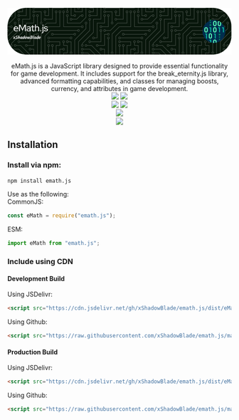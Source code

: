 ![Header](./images/banner.png)

<div align="center">
eMath.js is a JavaScript library designed to provide essential functionality for game development. It includes support for the break_eternity.js library, advanced formatting capabilities, and classes for managing boosts, currency, and attributes in game development.
<br>
<a href="https://github.com/xShadowBlade/emath.js/commits/main" alt=""><img src="https://img.shields.io/github/last-commit/xShadowBlade/emath.js?label=last%20update&style=for-the-badge"></a>
<a href="https://github.com/xShadowBlade/emath.js/commits/main" alt=""><img src="https://img.shields.io/github/commit-activity/w/xShadowBlade/emath.js?label=updates&style=for-the-badge"></a>
<br>
<img src="https://img.shields.io/github/stars/xShadowBlade/emath.js?color=yellow&style=for-the-badge">
<a href="https://github.com/xShadowBlade/emath.js/issues" alt=""><img src="https://img.shields.io/github/issues/xShadowBlade/emath.js?style=for-the-badge"></a>
 <br><img src="https://img.shields.io/github/v/release/xShadowBlade/emath.js?color=green&style=for-the-badge">
<br><img src="https://img.shields.io/badge/Made%20by%3A-xShadowBlade%232720-blue?style=social&logo=discord">
</div>

## Installation

### Install via npm:

```bash
npm install emath.js
```

Use as the following:
<br> CommonJS:

```js
const eMath = require("emath.js");
```

ESM:

```js
import eMath from "emath.js";
```

### Include using CDN
#### Development Build
Using JSDelivr:

```html
<script src="https://cdn.jsdelivr.net/gh/xShadowBlade/emath.js/dist/eMath.bundle.js"></script>
```

Using Github:

```html
<script src="https://raw.githubusercontent.com/xShadowBlade/emath.js/main/dist/eMath.bundle.js"></script>
```

#### Production Build

Using JSDelivr:

```html
<script src="https://cdn.jsdelivr.net/gh/xShadowBlade/emath.js/dist/eMath.bundle.js"></script>
```

Using Github:

```html
<script src="https://raw.githubusercontent.com/xShadowBlade/emath.js/main/dist/eMath.bundle.js"></script>
```